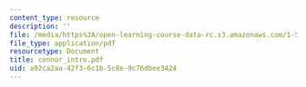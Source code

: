 ```yaml
---
content_type: resource
description: ''
file: /media/https%3A/open-learning-course-data-rc.s3.amazonaws.com/1-561-motion-based-design-fall-2003/a92ca2aa42f36c1b5c8e9c76dbee3424_connor_intro.pdf
file_type: application/pdf
resourcetype: Document
title: connor_intro.pdf
uid: a92ca2aa-42f3-6c1b-5c8e-9c76dbee3424
---
```

